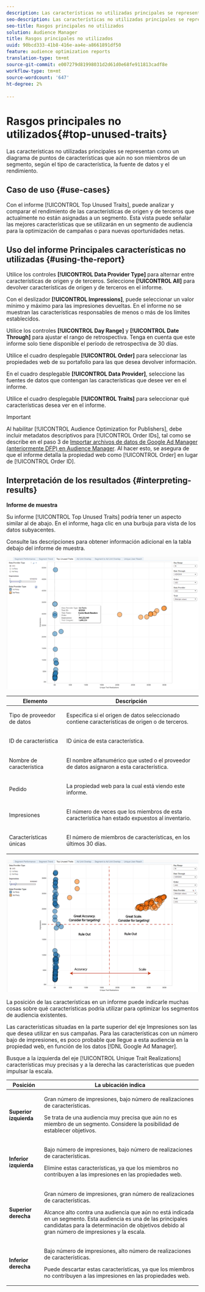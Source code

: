 ```yaml
---
description: Las características no utilizadas principales se representan como un diagrama de puntos de características que aún no son miembros de un segmento, según el tipo de característica, la fuente de datos y el rendimiento.
seo-description: Las características no utilizadas principales se representan como un diagrama de puntos de características que aún no son miembros de un segmento, según el tipo de característica, la fuente de datos y el rendimiento.
seo-title: Rasgos principales no utilizados
solution: Audience Manager
title: Rasgos principales no utilizados
uuid: 90bcd333-41b8-416e-aa4e-a8661891df50
feature: audience optimization reports
translation-type: tm+mt
source-git-commit: e007279d81998031d2d61d0e68fe911813cadf8e
workflow-type: tm+mt
source-wordcount: '647'
ht-degree: 2%

---
```



# Rasgos principales no utilizados{#top-unused-traits}

Las características no utilizadas principales se representan como un diagrama de puntos de características que aún no son miembros de un segmento, según el tipo de característica, la fuente de datos y el rendimiento.

## Caso de uso {#use-cases}

Con el informe [!UICONTROL Top Unused Traits], puede analizar y comparar el rendimiento de las características de origen y de terceros que actualmente no están asignadas a un segmento. Esta vista puede señalar las mejores características que se utilizarán en un segmento de audiencia para la optimización de campañas o para nuevas oportunidades netas.

## Uso del informe Principales características no utilizadas {#using-the-report}

Utilice los controles **[!UICONTROL Data Provider Type]** para alternar entre características de origen y de terceros. Seleccione **[!UICONTROL All]** para devolver características de origen y de terceros en el informe.

Con el deslizador **[!UICONTROL Impressions]**, puede seleccionar un valor mínimo y máximo para las impresiones devueltas. En el informe no se muestran las características responsables de menos o más de los límites establecidos.

Utilice los controles **[!UICONTROL Day Range]** y **[!UICONTROL Date Through]** para ajustar el rango de retrospectiva. Tenga en cuenta que este informe solo tiene disponible el período de retrospectiva de 30 días.

Utilice el cuadro desplegable **[!UICONTROL Order]** para seleccionar las propiedades web de su portafolio para las que desea devolver información.

En el cuadro desplegable **[!UICONTROL Data Provider]**, seleccione las fuentes de datos que contengan las características que desee ver en el informe.

Utilice el cuadro desplegable **[!UICONTROL Traits]** para seleccionar qué características desea ver en el informe.

>[!IMPORTANT]
>
>Al habilitar [!UICONTROL Audience Optimization for Publishers], debe incluir metadatos descriptivos para [!UICONTROL Order IDs], tal como se describe en el paso 3 de [Importar archivos de datos de Google Ad Manager (anteriormente DFP) en Audience Manager](../../../reporting/audience-optimization-reports/aor-publishers/import-dfp.md). Al hacer esto, se asegura de que el informe detalla la propiedad web como [!UICONTROL Order] en lugar de [!UICONTROL Order ID].

## Interpretación de los resultados {#interpreting-results}

**Informe de muestra**

Su informe [!UICONTROL Top Unused Traits] podría tener un aspecto similar al de abajo. En el informe, haga clic en una burbuja para vista de los datos subyacentes.

Consulte las descripciones para obtener información adicional en la tabla debajo del informe de muestra.

![](assets/publisher_unused_traits.png)

<table id="table_AFE2540583C34835B04584693ADFD26A"> 
 <thead> 
  <tr> 
   <th colname="col1" class="entry"> Elemento </th> 
   <th colname="col2" class="entry"> Descripción </th> 
  </tr>
 </thead>
 <tbody> 
  <tr> 
   <td colname="col1"> <p><span class="wintitle"> Tipo de proveedor de datos</span> </p> </td> 
   <td colname="col2"> <p>Especifica si el origen de datos seleccionado contiene características de origen o de terceros. </p> </td> 
  </tr> 
  <tr> 
   <td colname="col1"> <p><span class="wintitle"> ID de característica</span> </p> </td> 
   <td colname="col2"> <p>ID única de esta característica. </p> </td> 
  </tr> 
  <tr> 
   <td colname="col1"> <p><span class="wintitle"> Nombre de característica</span> </p> </td> 
   <td colname="col2"> <p>El nombre alfanumérico que usted o el proveedor de datos asignaron a esta característica. </p> </td> 
  </tr> 
  <tr> 
   <td colname="col1"> <p><span class="wintitle"> Pedido</span> </p> </td> 
   <td colname="col2"> <p>La propiedad web para la cual está viendo este informe. </p> </td> 
  </tr> 
  <tr> 
   <td colname="col1"> <p><span class="wintitle"> Impresiones</span> </p> </td> 
   <td colname="col2"> <p>El número de veces que los miembros de esta característica han estado expuestos al inventario. </p> </td> 
  </tr> 
  <tr> 
   <td colname="col1"> <p><span class="wintitle"> Características únicas</span> </p> </td> 
   <td colname="col2"> <p>El número de miembros de características, en los últimos 30 días. </p> </td> 
  </tr> 
 </tbody> 
</table>

![](assets/publisher_unused_traits_final.png)

La posición de las características en un informe puede indicarle muchas cosas sobre qué características podría utilizar para optimizar los segmentos de audiencia existentes.

Las características situadas en la parte superior del eje Impresiones son las que desea utilizar en sus campañas. Para las características con un número bajo de impresiones, es poco probable que llegue a esta audiencia en la propiedad web, en función de los datos [!DNL Google Ad Manager].

Busque a la izquierda del eje [!UICONTROL Unique Trait Realizations] características muy precisas y a la derecha las características que pueden impulsar la escala.

<table id="table_A29253B30DFA4CD7B3B7C320DE0BDEA4"> 
 <thead> 
  <tr> 
   <th colname="col1" class="entry"> Posición </th> 
   <th colname="col2" class="entry"> La ubicación indica </th> 
  </tr> 
 </thead>
 <tbody> 
  <tr> 
   <td colname="col1"> <p> <b>Superior izquierda</b> </p> </td> 
   <td colname="col2"> <p>Gran número de impresiones, bajo número de realizaciones de características. </p> <p>Se trata de una audiencia muy precisa que aún no es miembro de un segmento. Considere la posibilidad de establecer objetivos. </p> </td> 
  </tr> 
  <tr> 
   <td colname="col1"> <p> <b>Inferior izquierda</b> </p> </td> 
   <td colname="col2"> <p>Bajo número de impresiones, bajo número de realizaciones de características. </p> <p> Elimine estas características, ya que los miembros no contribuyen a las impresiones en las propiedades web. </p> </td> 
  </tr> 
  <tr> 
   <td colname="col1"> <p> <b>Superior derecha</b> </p> </td> 
   <td colname="col2"> <p>Gran número de impresiones, gran número de realizaciones de características. </p> <p>Alcance alto contra una audiencia que aún no está indicada en un segmento. Esta audiencia es una de las principales candidatas para la determinación de objetivos debido al gran número de impresiones y la escala. </p> </td> 
  </tr> 
  <tr> 
   <td colname="col1"> <p> <b>Inferior derecha</b> </p> </td> 
   <td colname="col2"> <p>Bajo número de impresiones, alto número de realizaciones de características. </p> <p> Puede descartar estas características, ya que los miembros no contribuyen a las impresiones en las propiedades web. </p> </td> 
  </tr> 
 </tbody> 
</table>
